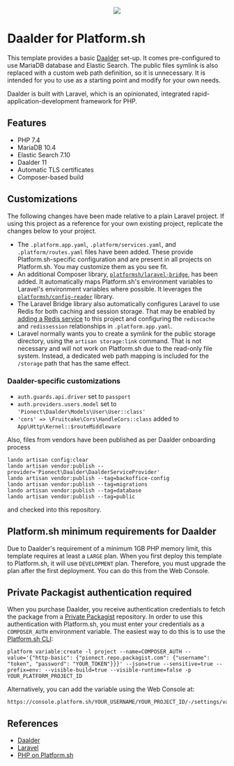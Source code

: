 <p align="center">
<a href="https://console.platform.sh/projects/create-project/?template=https://github.com/vincenzo/daalder-psh/blob/master/template-definition.yaml&utm_campaign=deploy_on_platform?utm_medium=button&utm_source=affiliate_links&utm_content=https://github.com/vincenzo/daalder-psh/blob/master/template-definition.yaml" target="_blank" title="Deploy with Platform.sh"><img src="https://platform.sh/images/deploy/deploy-button-lg-blue.svg"></a>
</p>

# Daalder for Platform.sh

This template provides a basic [Daalder](https://daalder.io/) set-up.  It comes pre-configured to use MariaDB database and Elastic Search.  The public files symlink is also replaced with a custom web path definition, so it is unnecessary. It is intended for you to use as a starting point and modify for your own needs.

Daalder is built with Laravel, which is an opinionated, integrated rapid-application-development framework for PHP.

## Features

* PHP 7.4
* MariaDB 10.4
* Elastic Search 7.10
* Daalder 11
* Automatic TLS certificates
* Composer-based build

## Customizations

The following changes have been made relative to a plain Laravel project.  If using this project as a reference for your own existing project, replicate the changes below to your project.

* The `.platform.app.yaml`, `.platform/services.yaml`, and `.platform/routes.yaml` files have been added.  These provide Platform.sh-specific configuration and are present in all projects on Platform.sh.  You may customize them as you see fit.
* An additional Composer library, [`platformsh/laravel-bridge`](https://github.com/platformsh/laravel-bridge), has been added.  It automatically maps Platform.sh's environment variables to Laravel's environment variables where possible.  It leverages the [`platformsh/config-reader`](https://github.com/platformsh/config-reader-php) library.
* The Laravel Bridge library also automatically configures Laravel to use Redis for both caching and session storage. That may be enabled by [adding a Redis service](https://docs.platform.sh/configuration/services/redis.html) to this project and configuring the `rediscache` and `redissession` relationships in `.platform.app.yaml`.
* Laravel normally wants you to create a symlink for the public storage directory, using the `artisan storage:link` command.  That is not necessary and will not work on Platform.sh due to the read-only file system. Instead, a dedicated web path mapping is included for the `/storage` path that has the same effect.

### Daalder-specific customizations

* `auth.guards.api.driver` set to `passport`
* `auth.providers.users.model` set to `'Pionect\Daalder\Models\User\User::class'`
* `'cors' => \Fruitcake\Cors\HandleCors::class` added to `App\Http\Kernel::$routeMiddleware`

Also, files from vendors have been published as per Daalder onboarding process

```
lando artisan config:clear
lando artisan vendor:publish --provider='Pionect\Daalder\DaalderServiceProvider'
lando artisan vendor:publish --tag=backoffice-config
lando artisan vendor:publish --tag=migrations
lando artisan vendor:publish --tag=database
lando artisan vendor:publish --tag=public
```

and checked into this repository.

## Platform.sh minimum requirements for Daalder

Due to Daalder's requirement of a minimum 1GB PHP memory limit, this template requires at least a `LARGE` plan.
When you first deploy this template to Platform.sh, it will use `DEVELOPMENT` plan. Therefore, you must upgrade the plan after the first deployment. You can do this from the Web Console.

## Private Packagist authentication required

When you purchase Daalder, you receive authentication credentials to fetch the package from a [Private Packagist](https://packagist.com/) repository.
In order to use this authentication with Platform.sh, you must enter your credentials as a `COMPOSER_AUTH` environment variable. The easiest way to do this is to use the [Platform.sh CLI](https://docs.platform.sh/development/cli.html):

```
platform variable:create -l project --name=COMPOSER_AUTH --value='{"http-basic": {"pionect.repo.packagist.com": {"username": "token", "password": "YOUR_TOKEN"}}}' --json=true --sensitive=true --prefix=env: --visible-build=true --visible-runtime=false -p YOUR_PLATFORM_PROJECT_ID
```

Alternatively, you can add the variable using the Web Console at:

```
https://console.platform.sh/YOUR_USERNAME/YOUR_PROJECT_ID/-/settings/variables
```

## References

* [Daalder](https://daalder.io/)
* [Laravel](https://laravel.com/)
* [PHP on Platform.sh](https://docs.platform.sh/languages/php.html)
